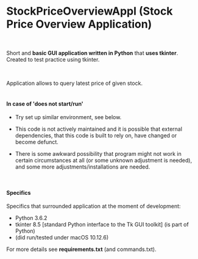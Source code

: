 # StockPriceOverviewAppl (Stock Price Overview Application)

<br>


Short and **basic GUI application written in Python** that **uses tkinter**.
<br>Created to test practice using tkinter.

<br>

Application allows to query latest price of given stock.
<br>
<br>

#### In case of 'does not start/run'

- Try set up similar environment, see below.<br>

- This code is not actively maintained and it is 
possible that external dependencies, that this 
code is built to rely on, have changed or become defunct.

- There is some awkward possibility that program might 
not work in certain circumstances at all (or 
some unknown adjustment is needed), and some more 
adjustments/installations are needed.<br>

<br>

#### Specifics

Specifics that surrounded application at the moment of development:

- Python 3.6.2
- tkinter 8.5 [standard Python interface to the Tk GUI toolkit] (is part of Python)
- (did run/tested under macOS 10.12.6)

For more details see **requirements.txt** (and commands.txt).
